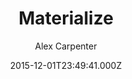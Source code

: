 ---
layout: JamstackTheme
title: Materialize
github: https://github.com/alexcarpenter/material-jekyll-theme
demo: https://alexcarpenter.me/material-jekyll-theme/
author: Alex Carpenter
ssg: Jekyll
date: 2015-12-01T23:49:41.000Z
description: Material Design inspired Jekyll Theme
stale: true
disabled_reason: demo url not found
disabled: true
---
